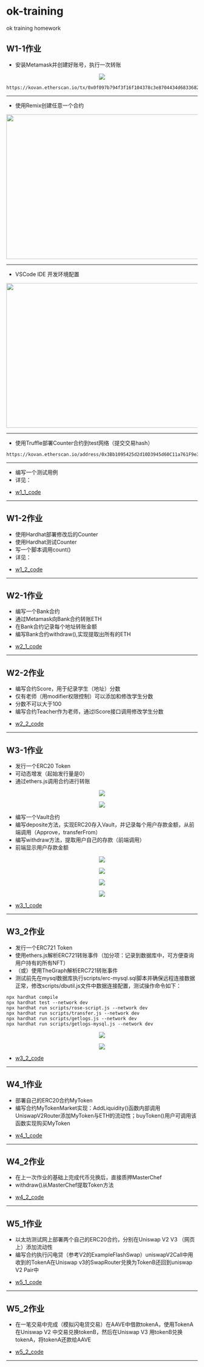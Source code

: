 # ok-training
ok training homework


## W1-1作业

* 安装Metamask并创建好账号，执行一次转账
<p align="center">
  <img src="https://github.com/hejiujun/ok-training/blob/main/images/1645849079015.jpg">
</p>

```
https://kovan.etherscan.io/tx/0x0f097b794f3f16f104378c3e8704434d6833682d3ff74946f0ec98132f985800
```
---

* 使用Remix创建任意一个合约
<p align="center">
  <img src="https://github.com/hejiujun/ok-training/blob/main/images/1645850916527.jpg" width="800" height="380">
</p>

---

* VSCode IDE 开发环境配置
<p align="center">
  <img src="https://github.com/hejiujun/ok-training/blob/main/images/1645856999343.jpg" width="600" height="380">
</p>

---

* 使用Truffle部署Counter合约到test网络（提交交易hash）
```
https://kovan.etherscan.io/address/0x3Bb1095425d2d10D3945d60C11a761F9e3F74091
```
---

* 编写一个测试用例
* 详见：

- [w1_1_code](https://github.com/hejiujun/ok-training/tree/main/w1_1_code)

---

## W1-2作业

* 使用Hardhat部署修改后的Counter
* 使用Hardhat测试Counter
* 写一个脚本调用count()
* 详见：

- [w1_2_code](https://github.com/hejiujun/ok-training/tree/main/w1_2_code)

---

## W2-1作业

* 编写一个Bank合约
* 通过Metamask向Bank合约转账ETH
* 在Bank合约记录每个地址转账金额
* 编写Bank合约withdraw(),实现提取出所有的ETH

- [w2_1_code](https://github.com/hejiujun/ok-training/tree/main/w2_1_code)

---

## W2-2作业

* 编写合约Score，用于纪录学生（地址）分数
* 仅有老师（用modifier权限控制）可以添加和修改学生分数
* 分数不可以大于100
* 编写合约Teacher作为老师，通过IScore接口调用修改学生分数

- [w2_2_code](https://github.com/hejiujun/ok-training/tree/main/w2_2_code)

---

## W3-1作业

* 发行一个ERC20 Token
* 可动态增发（起始发行量是0）
* 通过ethers.js调用合约进行转账

<p align="center">
  <img src="https://github.com/hejiujun/ok-training/blob/main/images/1646970788986.jpg">
</p>

<p align="center">
  <img src="https://github.com/hejiujun/ok-training/blob/main/images/1646970834515.jpg">
</p>

* 编写一个Vault合约
* 编写deposite方法，实现ERC20存入Vault，并记录每个用户存款金额，从前端调用（Approve，transferFrom）
* 编写withdraw方法，提取用户自己的存款（前端调用）
* 前端显示用户存款金额

<p align="center">
  <img src="https://github.com/hejiujun/ok-training/blob/main/images/1647025885635.jpg">
</p>

<p align="center">
  <img src="https://github.com/hejiujun/ok-training/blob/main/images/1647025951764.jpg">
</p>

<p align="center">
  <img src="https://github.com/hejiujun/ok-training/blob/main/images/1647025995473.jpg">
</p>

<p align="center">
  <img src="https://github.com/hejiujun/ok-training/blob/main/images/1647026034150.jpg">
</p>



- [w3_1_code](https://github.com/hejiujun/ok-training/tree/main/w3_1_code)



---


## W3_2作业

* 发行一个ERC721 Token
* 使用ethers.js解析ERC721转账事件（加分项：记录到数据库中，可方便查询用户持有的所有NFT）
* （或）使用TheGraph解析ERC721转账事件
* 测试前先在mysql数据库执行scripts/erc-mysql.sql脚本并确保远程连接数据正常，修改scripts/dbutil.js文件中数据连接配置，测试操作命令如下：

```
npx hardhat compile
npx hardhat test --network dev
npx hardhat run scripts/rose-script.js --network dev
npx hardhat run scripts/transfer.js --network dev
npx hardhat run scripts/getlogs.js --network dev
npx hardhat run scripts/getlogs-mysql.js --network dev

```

<p align="center">
  <img src="https://github.com/hejiujun/ok-training/blob/main/images/1647156746145.jpg">
</p>
<p align="center">
  <img src="https://github.com/hejiujun/ok-training/blob/main/images/1647156145884.jpg">
</p>


- [w3_2_code](https://github.com/hejiujun/ok-training/tree/main/w3_2_code)

---

## W4_1作业

* 部署自己的ERC20合约MyToken
* 编写合约MyTokenMarket实现：AddLiquidity()函数内部调用UniswapV2Router添加MyToken与ETH的流动性；buyToken()用户可调用该函数实现购买MyToken

- [w4_1_code](https://github.com/hejiujun/ok-training/tree/main/w4_1_code)

---

## W4_2作业

* 在上一次作业的基础上完成代币兑换后，直接质押MasterChef
* withdraw()从MasterChef提取Token方法

- [w4_2_code](https://github.com/hejiujun/ok-training/tree/main/w4_2_code)

---

## W5_1作业

* 以太坊测试网上部署两个自己的ERC20合约，分别在Uniswap V2 V3 （网页上）添加流动性
* 编写合约执行闪电贷（参考V2的ExampleFlashSwap）uniswapV2Call中用收到的TokenA在Uniswap v3的SwapRouter兑换为TokenB还回到uniswap V2 Pair中


- [w5_1_code](https://github.com/hejiujun/ok-training/tree/main/w5_1_code)

---

## W5_2作业

* 在一笔交易中完成（模拟闪电贷交易）在AAVE中借款tokenA，使用TokenA在Uniswap V2 中交易兑换tokenB，然后在Uniswap V3 用tokenB兑换 tokenA，将tokenA还款给AAVE


- [w5_2_code](https://github.com/hejiujun/ok-training/tree/main/w5_2_code)

---

